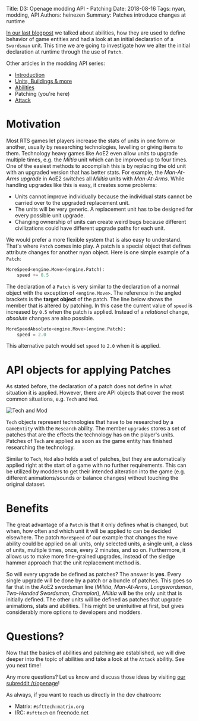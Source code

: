 Title: D3: Openage modding API - Patching
Date: 2018-08-16
Tags: nyan, modding, API
Authors: heinezen
Summary: Patches introduce changes at runtime

[In our last blogpost]({filename}/blog/D0002-openage_mod_api_ability.md) we talked about abilities, how they are used to define behavior of game entities and had a look at an initial declaration of a `Swordsman` unit. This time we are going to investigate how we alter the initial declaration at runtime through the use of `Patch`.

Other articles in the modding API series:

* [Introduction]({filename}/blog/D0000-openage_mod_api_intro.md)
* [Units, Buildings & more]({filename}/blog/D0001-openage_mod_api_game_entity.md)
* [Abilities]({filename}/blog/D0002-openage_mod_api_ability.md)
* Patching (you're here)
* [Attack]({filename}/blog/D0004-openage_mod_api_attack.md)

# Motivation

Most RTS games let players increase the stats of units in one form or another, usually by researching technologies, levelling or giving items to them. Technology heavy games like AoE2 even allow units to upgrade multiple times, e.g. the *Miltia* unit which can be improved up to four times. One of the easiest methods to accomplish this is by replacing the old unit with an upgraded version that has better stats. For example, the *Man-At-Arms upgrade* in AoE2 switches all *Militia* units with *Man-At-Arms*. While handling upgrades like this is easy, it creates some problems:

* Units cannot improve individually because the individual stats cannot be carried over to the upgraded replacement unit.
* The units will be very generic. A replacement unit has to be designed for every possible unit upgrade.
* Changing ownership of units can create weird bugs because different civilizations could have different upgrade paths for each unit.

We would prefer a more flexible system that is also easy to understand. That's where `Patch` comes into play. A patch is a special object that defines attribute changes for another nyan object. Here is one simple example of a `Patch`:

```python
MoreSpeed<engine.Move>(engine.Patch):
    speed += 0.5
```

The declaration of a `Patch` is very similar to the declaration of a normal object with the exception of `<engine.Move>`. The reference in the angled brackets is the **target object** of the patch. The line below shows the member that is altered by patching. In this case the current value of `speed` is increased by `0.5` when the patch is applied. Instead of a *relational* change, *absolute* changes are also possible.

```python
MoreSpeedAbsolute<engine.Move>(engine.Patch):
    speed = 2.0
```

This alternative patch would set `speed` to `2.0` when it is applied.

# API objects for applying Patches

As stated before, the declaration of a patch does not define in what situation it is applied. However, there are API objects that cover the most common situations, e.g. `Tech` and `Mod`.

![Tech and Mod]({filename}/images/D0003-tech-mod.png)

`Tech` objects represent technologies that have to be researched by a `GameEntity` with the `Research` ability. The member `upgrades` stores a set of patches that are the effects the technology has on the player's units. Patches of `Tech` are applied as soon as the game entity has finished researching the technology.

Similar to `Tech`, `Mod` also holds a set of patches, but they are automatically applied right at the start of a game with no further requirements. This can be utilized by modders to get their intended alteration into the game (e.g. different animations/sounds or balance changes) without touching the original dataset.

# Benefits

The great advantage of a `Patch` is that it only defines what is changed, but when, how often and which unit it will be applied to can be decided elsewhere. The patch `MoreSpeed` of our example that changes the `Move` ability could be applied on all units, only selected units, a single unit, a class of units, multiple times, once, every 2 minutes, and so on. Furthermore, it allows us to make more fine-grained upgrades, instead of the sledge hammer approach that the unit replacement method is.

So will every upgrade be defined as patches? The answer is **yes**. Every single upgrade will be done by a patch or a bundle of patches. This goes so far that in the AoE2 swordsman line (*Militia*, *Man-At-Arms*, *Longswordsman*, *Two-Handed Swordsman*, *Champion*), *Militia* will be the only unit that is initially defined. The other units will be defined as patches that upgrade animations, stats and abilities. This might be unintuitive at first, but gives considerably more options to developers and modders.

# Questions?

Now that the basics of abilities and patching are established, we will dive deeper into the topic of abilities and take a look at the `Attack` abilitiy. See you next time!

Any more questions? Let us know and discuss those ideas by visiting [our subreddit /r/openage](https://reddit.com/r/openage)!

As always, if you want to reach us directly in the dev chatroom:

* Matrix: `#sfttech:matrix.org`
* IRC: `#sfttech` on freenode.net
